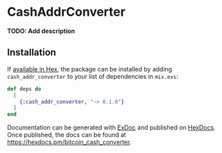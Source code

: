 # CashAddrConverter

**TODO: Add description**

## Installation

If [available in Hex](https://hex.pm/docs/publish), the package can be installed
by adding `cash_addr_converter` to your list of dependencies in `mix.exs`:

```elixir
def deps do
  [
    {:cash_addr_converter, "~> 0.1.0"}
  ]
end
```

Documentation can be generated with [ExDoc](https://github.com/elixir-lang/ex_doc)
and published on [HexDocs](https://hexdocs.pm). Once published, the docs can
be found at <https://hexdocs.pm/bitcoin_cash_converter>.

